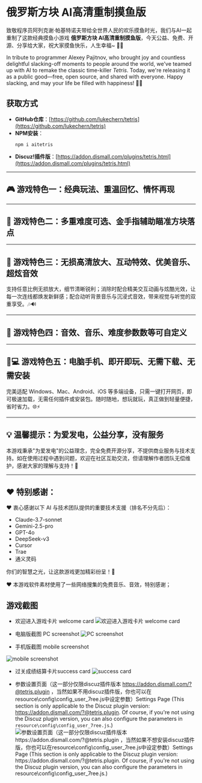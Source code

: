 

# 俄罗斯方块 AI高清重制摸鱼版


致敬程序员阿列克谢·帕基特诺夫带给全世界人民的欢乐摸鱼时光，我们与AI一起重制了这款经典摸鱼小游戏 **俄罗斯方块 AI高清重制摸鱼版**，今天公益、免费、开源、分享给大家，祝大家摸鱼快乐，人生幸福~ 🎉🧸

In tribute to programmer Alexey Pajitnov, who brought joy and countless delightful slacking-off moments to people around the world, we've teamed up with AI to remake the classic time-killer *Tetris*. Today, we're releasing it as a public good—free, open source, and shared with everyone. Happy slacking, and may your life be filled with happiness! 🎉🧸



## 获取方式

- **GitHub仓库**：[https://github.com/lukechern/tetris](https://github.com/lukechern/tetris)
- **NPM安装**：
  ```
  npm i aitetris
  ```
- **Discuz!插件版**：[https://addon.dismall.com/plugins/tetris.html](https://addon.dismall.com/plugins/tetris.html)

---

## 🎮 游戏特色一：经典玩法、重温回忆、情怀再现  


---

## 💪 游戏特色二：多重难度可选、金手指辅助瞄准方块落点 


---

## 🌟 游戏特色三：无损高清放大、互动特效、优美音乐、超炫音效  

支持任意比例无损放大，细节清晰锐利；消除时配合精美交互动画与炫酷光效，让每一次连线都焕发新鲜感；配合动听背景音乐与沉浸式音效，带来视觉与听觉的双重享受。🎶🔊

---

## 🎨 游戏特色四：音效、音乐、难度参数数等可自定义  



---

## 📱💻 游戏特色五：电脑手机、即开即玩、无需下载、无需安装  

完美适配 Windows、Mac、Android、iOS 等多端设备，只需一键打开网页，即可极速加载，无需任何插件或安装包。随时随地，想玩就玩，真正做到轻量便捷，省时省力。🌐⚡

---

## 💡 温馨提示：为爱发电，公益分享，没有服务  

本游戏秉承"为爱发电"的公益理念，完全免费开源分享，不提供商业服务与技术支持。如在使用过程中遇到问题，欢迎在社区互助交流，但请理解作者团队无偿维护，感谢大家的理解与支持！🙏

---

## ❤️ 特别感谢：  

❤️ 衷心感谢以下 AI 与技术团队提供的重要技术支援（排名不分先后）：

- Claude-3.7-sonnet  
- Gemini-2.5-pro  
- GPT-4o  
- DeepSeek-v3  
- Cursor  
- Trae  
- 通义灵码  

你们的智慧之光，让这款游戏更加精彩纷呈！🚀

❤️ 本游戏软件素材使用了一些网络搜集的免费音乐、音效，特别感谢；


   ## 游戏截图
   
  -  欢迎进入游戏卡片 welcome card 
   ![欢迎进入游戏卡片 welcome card](demo/tetris_7ree_demo_02.jpg)
   
   
  - 电脑版截图 PC screenshot
   ![PC screenshot](demo/tetris_7ree_demo_01.jpg)
   
   
  - 手机版截图 mobile screenshot
       
   ![mobile screenshot](demo/tetris_7ree_demo_03.jpg)
   
   
  - 过关成绩结算卡片success card
   ![success card](demo/tetris_7ree_demo_04.jpg)
   
   
  - 参数设置页面（这一部分仅限discuz插件版本 https://addon.dismall.com/?@tetris.plugin ，当然如果不用discuz插件版，你也可以在resource\config\config_user_7ree.js中设定参数）Settings Page (This section is only applicable to the Discuz plugin version: https://addon.dismall.com/?@tetris.plugin. Of course, if you're not using the Discuz plugin version, you can also configure the parameters in `resource\config\config_user_7ree.js`.) 
   ![参数设置页面（这一部分仅限discuz插件版本 https://addon.dismall.com/?@tetris.plugin ，当然如果不想安装discuz插件版，你也可以在resource\config\config_user_7ree.js中设定参数）Settings Page (This section is only applicable to the Discuz plugin version: https://addon.dismall.com/?@tetris.plugin. Of course, if you're not using the Discuz plugin version, you can also configure the parameters in `resource\config\config_user_7ree.js`.)](demo/tetris_7ree_demo_05.jpg)
   

